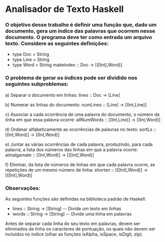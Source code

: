 # Analisador de Texto Haskell

### O objetivo desse trabalho é definir uma função que, dado um documento, gera um índice das palavras que ocorrem nesse documento. O programa deve ter como entrada um arquivo texto. Considere as seguintes definições:

- type Doc = String
- type Line = String
- type Word = String
makeindex :: Doc → [([Int],Word)]

### O problema de gerar os índices pode ser dividido nos seguintes subproblemas:
a) Separar o documento em linhas: lines :: Doc → [Line]

b) Numerar as linhas do documento: numLines :: [Line] → [(Int,Line)]

c) Associar a cada ocorrência de uma palavra do documento, o número da linha em que essa 
palavra ocorre: allNumWords :: [(Int,Line)] → [(Int,Word)]

d) Ordenar alfabeticamente as ocorrências de palavras no texto: 
sortLs :: [(Int,Word)] → [(Int,Word)]

e) Juntar as várias ocorrências de cada palavra, produzindo, para cada palavra, a lista dos 
números das linhas em que a palavra ocorre: 
almalgamate :: [(Int,Word)] → [([Int],Word)]

f) Eliminar, da lista de números de linhas em que cada palavra ocorre, as repetições de um 
mesmo número de linha: 
shorten :: [([Int],Word)] → [([Int],Word)]

### Observações:

As seguintes funções são definidas na biblioteca padrão de Haskell:

- lines :: String → [String] -- Divide um texto em linhas
- words :: String → [String] -- Divide uma linha em palavras

Antes de separar cada linha do seu texto em palavras, devem ser eliminados da linha os 
caracteres de pontuação, os quais não devem ser incluídos no índice (olhar as funções 
isAlpha, isSpace, isDigit, zip).
 
